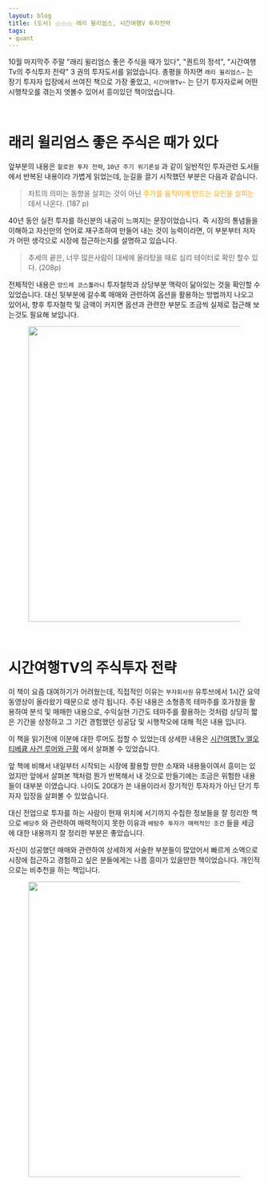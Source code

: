 ```yaml
---
layout: blog
title: (도서) ⚝⚝⚝ 래리 윌리엄스, 시간여행V 투자전략
tags:
- quant
---
```


10월 마지막주 주말 "래리 윌리엄스 좋은 주식을 때가 있다", "퀀트의 정석", "시간여행Tv의 주식투자 전략" 3 권의 투자도서를 읽었습니다. 총평을 하자면 `래리 윌리엄스~` 는 장기 투자자 입장에서 쓰여진 책으로 가장 좋았고, `시간여행Tv~` 는 단기 투자자로써 어떤 시행착오를 겪는지 엿볼수 있어서 흥미있던 책이었습니다.

<br/>

# 래리 윌리엄스 좋은 주식은 때가 있다
앞부분의 내용은 `할로윈 투자 전략`, `10년 주기 위기론설` 과 같이 일반적인 투자관련 도서들에서 반복된 내용이라 가볍게 읽었는데, 눈길을 끌기 시작했던 부분은 다음과 같습니다.

> 차트의 의미는 동향을 살피는 것이 아닌 <span style="color:orange">주가를 움직이게 만드는 요인을 살피는</span> 데서 나온다. (187 p)

40년 동안 실전 투자를 하신분의 내공이 느껴지는 문장이었습니다. 즉 시장의 통념들을 이해하고 자신만의 언어로 재구조하여 만들어 내는 것이 능력이라면, 이 부분부터 저자가 어떤 생각으로 시장에 접근하는지를 설명하고 있습니다.

> 추세의 끝은, 너무 많은사람이 대세에 올라탔을 때로 심리 테이터로 확인 할수 있다. (208p)

전체적인 내용은 `앙드레 코스톨라니` 투자철학과 상당부분 맥락이 닮아있는 것을 확인할 수 있었습니다. 대신 뒷부분에 갈수록 매매와 관련하여 옵션을 활용하는 방법까지 나오고 있어서, 향후 투자철학 및 금액이 커지면 옵션과 관련한 부분도 조금씩 실제로 접근해 보는것도 필요해 보입니다.

<figure class="align-center">
  <p style="text-align: center">
  <img width="590px" src="{{site.baseurl}}/assets/book/larry-inv.jpg">
  <figcaption></figcaption>
  </p>
</figure>

<br/>

# 시간여행TV의 주식투자 전략
이 책이 요즘 대여하기가 어려웠는데, 직접적인 이유는 `부자회사원` 유투브에서 1시간 요약 동영상이 올라왔기 때문으로 생각 됩니다. 주된 내용은 소형종목 테마주를 호가창을 활용하여 분석 및 매매한 내용으로, 수익실현 기간도 테마주를 활용하는 것처럼 상당히 짧은 기간을 상정하고 그 기간 경험했던 성공담 및 시행착오에 대해 적은 내용 입니다.

이 책을 읽기전에 이분에 대한 루머도 접할 수 있었는데 상세한 내용은 [시간여행Tv 엘오티베큠 사건 루머와 근황](https://hebai.tistory.com/333) 에서 살펴볼 수 있었습니다.

앞 책에 비해서 내일부터 시작되는 시장에 활용할 만한 소재와 내용들이여서 흥미는 있었지만 앞에서 살펴본 책처럼 뭔가 반복해서 내 것으로 만들기에는 조금은 위험한 내용들이 대부분 이였습니다. 나이도 20대가 쓴 내용이라서 장기적인 투자자가 아닌 단기 투자자 입장을 살펴볼 수 있었습니다.

대신 전업으로 투자를 하는 사람이 현재 위치에 서기까지 수집한 정보들을 잘 정리한 책으로 `배당주` 와 관련하여 매력적이지 못한 이유과 `배탕주 투자가 매력적인 조건` 들을 세금에 대한 내용까지 잘 정리한 부분은 좋았습니다.

자신이 성공했던 매매와 관련하여 상세하게 서술한 부분들이 많았어서 빠르게 소액으로 시장에 접근하고 경험하고 싶은 분들에게는 나름 흥미가 있을만한 책이었습니다. 개인적으로는 비추천을 하는 책입니다.

<figure class="align-center">
  <p style="text-align: center">
  <img width="590px" src="{{site.baseurl}}/assets/book/timetv-inv.jpg">
  <figcaption></figcaption>
  </p>
</figure>

